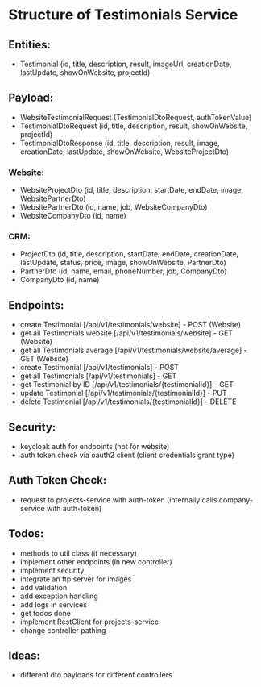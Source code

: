 # Structure of Testimonials Service

## Entities:
- Testimonial (id, title, description, result, imageUrl, creationDate, lastUpdate, showOnWebsite, projectId)

## Payload:
- WebsiteTestimonialRequest (TestimonialDtoRequest, authTokenValue)
- TestimonialDtoRequest (id, title, description, result, showOnWebsite, projectId)
- TestimonialDtoResponse (id, title, description, result, image, creationDate, lastUpdate, showOnWebsite, WebsiteProjectDto)
### Website:
- WebsiteProjectDto (id, title, description, startDate, endDate, image, WebsitePartnerDto)
- WebsitePartnerDto (id, name, job, WebsiteCompanyDto)
- WebsiteCompanyDto (id, name)
### CRM:
- ProjectDto (id, title, description, startDate, endDate, creationDate, lastUpdate, status, price, image, showOnWebsite, PartnerDto)
- PartnerDto (id, name, email, phoneNumber, job, CompanyDto)
- CompanyDto (id, name)

## Endpoints:
- create Testimonial [/api/v1/testimonials/website] - POST (Website)
- get all Testimonials website [/api/v1/testimonials/website] - GET (Website)
- get all Testimonials average [/api/v1/testimonials/website/average] - GET (Website)
- create Testimonial [/api/v1/testimonials] - POST
- get all Testimonials [/api/v1/testimonials] - GET
- get Testimonial by ID [/api/v1/testimonials/{testimonialId}] - GET
- update Testimonial [/api/v1/testimonials/{testimonialId}] - PUT
- delete Testimonial [/api/v1/testimonials/{testimonialId}] - DELETE

## Security:
- keycloak auth for endpoints (not for website)
- auth token check via oauth2 client (client credentials grant type)

## Auth Token Check:
- request to projects-service with auth-token (internally calls company-service with auth-token)

## Todos:
- methods to util class (if necessary)
- implement other endpoints (in new controller)
- implement security
- integrate an ftp server for images
- add validation
- add exception handling
- add logs in services
- get todos done
- implement RestClient for projects-service
- change controller pathing

## Ideas:
- different dto payloads for different controllers
